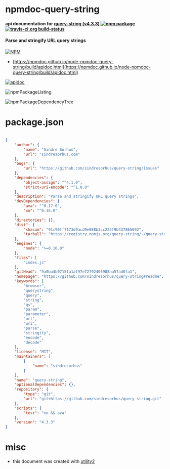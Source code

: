 # npmdoc-query-string

#### api documentation for  [query-string (v4.3.3)](https://github.com/sindresorhus/query-string#readme)  [![npm package](https://img.shields.io/npm/v/npmdoc-query-string.svg?style=flat-square)](https://www.npmjs.org/package/npmdoc-query-string) [![travis-ci.org build-status](https://api.travis-ci.org/npmdoc/node-npmdoc-query-string.svg)](https://travis-ci.org/npmdoc/node-npmdoc-query-string)

#### Parse and stringify URL query strings

[![NPM](https://nodei.co/npm/query-string.png?downloads=true&downloadRank=true&stars=true)](https://www.npmjs.com/package/query-string)

- [https://npmdoc.github.io/node-npmdoc-query-string/build/apidoc.html](https://npmdoc.github.io/node-npmdoc-query-string/build/apidoc.html)

[![apidoc](https://npmdoc.github.io/node-npmdoc-query-string/build/screenCapture.buildCi.browser.%252Ftmp%252Fbuild%252Fapidoc.html.png)](https://npmdoc.github.io/node-npmdoc-query-string/build/apidoc.html)

![npmPackageListing](https://npmdoc.github.io/node-npmdoc-query-string/build/screenCapture.npmPackageListing.svg)

![npmPackageDependencyTree](https://npmdoc.github.io/node-npmdoc-query-string/build/screenCapture.npmPackageDependencyTree.svg)



# package.json

```json

{
    "author": {
        "name": "Sindre Sorhus",
        "url": "sindresorhus.com"
    },
    "bugs": {
        "url": "https://github.com/sindresorhus/query-string/issues"
    },
    "dependencies": {
        "object-assign": "^4.1.0",
        "strict-uri-encode": "^1.0.0"
    },
    "description": "Parse and stringify URL query strings",
    "devDependencies": {
        "ava": "^0.17.0",
        "xo": "^0.16.0"
    },
    "directories": {},
    "dist": {
        "shasum": "91c90ff7173d9acd9e088b3cc223f9b437865692",
        "tarball": "https://registry.npmjs.org/query-string/-/query-string-4.3.3.tgz"
    },
    "engines": {
        "node": ">=0.10.0"
    },
    "files": [
        "index.js"
    ],
    "gitHead": "9a0ba4b0715fa1af97e72792405988aa57ad0fa1",
    "homepage": "https://github.com/sindresorhus/query-string#readme",
    "keywords": [
        "browser",
        "querystring",
        "query",
        "string",
        "qs",
        "param",
        "parameter",
        "url",
        "uri",
        "parse",
        "stringify",
        "encode",
        "decode"
    ],
    "license": "MIT",
    "maintainers": [
        {
            "name": "sindresorhus"
        }
    ],
    "name": "query-string",
    "optionalDependencies": {},
    "repository": {
        "type": "git",
        "url": "git+https://github.com/sindresorhus/query-string.git"
    },
    "scripts": {
        "test": "xo && ava"
    },
    "version": "4.3.3"
}
```



# misc
- this document was created with [utility2](https://github.com/kaizhu256/node-utility2)
